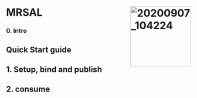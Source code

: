 # MRSAL  <img align="right" width="165" alt="20200907_104224" src="https://user-images.githubusercontent.com/29639563/185649242-6cd1f3c4-c147-43f4-88f1-71a88d5d8cea.png">

### 0. Intro

## Quick Start guide

## 1. Setup, bind and publish

## 2. consume
